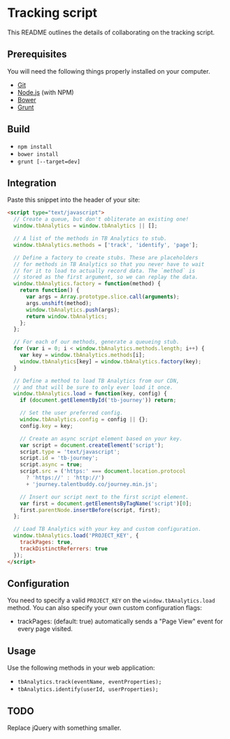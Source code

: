# Tracking script

This README outlines the details of collaborating on the tracking script.

## Prerequisites

You will need the following things properly installed on your computer.

* [Git](http://git-scm.com/)
* [Node.js](http://nodejs.org/) (with NPM)
* [Bower](http://bower.io/)
* [Grunt](http://gruntjs.com/)

## Build

* `npm install`
* `bower install`
* `grunt [--target=dev]`

## Integration

Paste this snippet into the header of your site:

```html
<script type="text/javascript">
  // Create a queue, but don't obliterate an existing one!
  window.tbAnalytics = window.tbAnalytics || [];

  // A list of the methods in TB Analytics to stub.
  window.tbAnalytics.methods = ['track', 'identify', 'page'];

  // Define a factory to create stubs. These are placeholders
  // for methods in TB Analytics so that you never have to wait
  // for it to load to actually record data. The `method` is
  // stored as the first argument, so we can replay the data.
  window.tbAnalytics.factory = function(method) {
    return function() {
      var args = Array.prototype.slice.call(arguments);
      args.unshift(method);
      window.tbAnalytics.push(args);
      return window.tbAnalytics;
    };
  };

  // For each of our methods, generate a queueing stub.
  for (var i = 0; i < window.tbAnalytics.methods.length; i++) {
    var key = window.tbAnalytics.methods[i];
    window.tbAnalytics[key] = window.tbAnalytics.factory(key);
  }

  // Define a method to load TB Analytics from our CDN,
  // and that will be sure to only ever load it once.
  window.tbAnalytics.load = function(key, config) {
    if (document.getElementById('tb-journey')) return;

    // Set the user preferred config.
    window.tbAnalytics.config = config || {};
    config.key = key;

    // Create an async script element based on your key.
    var script = document.createElement('script');
    script.type = 'text/javascript';
    script.id = 'tb-journey';
    script.async = true;
    script.src = ('https:' === document.location.protocol
      ? 'https://' : 'http://')
      + 'journey.talentbuddy.co/journey.min.js';

    // Insert our script next to the first script element.
    var first = document.getElementsByTagName('script')[0];
    first.parentNode.insertBefore(script, first);
  };

  // Load TB Analytics with your key and custom configuration.
  window.tbAnalytics.load('PROJECT_KEY', {
    trackPages: true,
    trackDistinctReferrers: true
  });
</script>
```

## Configuration

You need to specify a valid `PROJECT_KEY` on the `window.tbAnalytics.load`
method. You can also specify your own custom configuration flags:

* trackPages: (default: true) automatically sends a "Page View" event for every
  page visited.

## Usage

Use the following methods in your web application:

* `tbAnalytics.track(eventName, eventProperties);`
* `tbAnalytics.identify(userId, userProperties);`

## TODO

Replace jQuery with something smaller.
